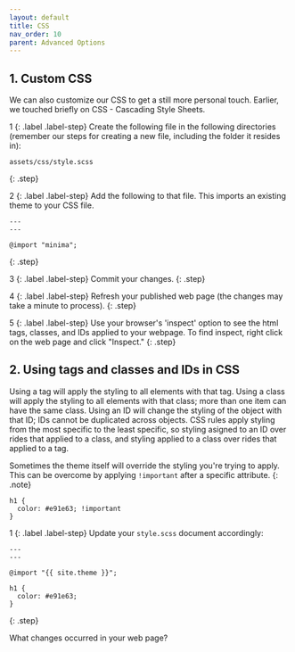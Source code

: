 ```yaml
---
layout: default
title: CSS
nav_order: 10
parent: Advanced Options
---
```


## 1. Custom CSS

We can also customize our CSS to get a still more personal touch. Earlier, we touched briefly on CSS - Cascading Style Sheets.

1
{: .label .label-step}
Create the following file in the following directories (remember our steps for creating a new file, including the folder it resides in):
```
assets/css/style.scss
```
{: .step}

2
{: .label .label-step}
Add the following to that file. This imports an existing theme to your CSS file.
```
---
---

@import "minima";
```
{: .step}

3
{: .label .label-step}
Commit your changes. 
{: .step}

4
{: .label .label-step}
Refresh your published web page (the changes may take a minute to process).
{: .step}

5
{: .label .label-step}
Use your browser's 'inspect' option to see the html tags, classes, and IDs applied to your webpage. To find inspect, right click on the web page and click "Inspect."
{: .step}

## 2. Using tags and classes and IDs in CSS

Using a tag will apply the styling to all elements with that tag. Using a class will apply the styling to all elements with that class; more than one item can have the same class. Using an ID will change the styling of the object with that ID; IDs cannot be duplicated across objects. CSS rules apply styling from the most specific to the least specific, so styling asigned to an ID over rides that applied to a class, and styling applied to a class over rides that applied to a tag. 

Sometimes the theme itself will override the styling you're trying to apply. This can be overcome by applying `!important` after a specific attribute.
{: .note}

```
h1 {
  color: #e91e63; !important
}
```

1
{: .label .label-step}
Update your `style.scss` document accordingly:
```
---
---

@import "{{ site.theme }}";

h1 {
  color: #e91e63;
}
```
{: .step}

What changes occurred in your web page?
